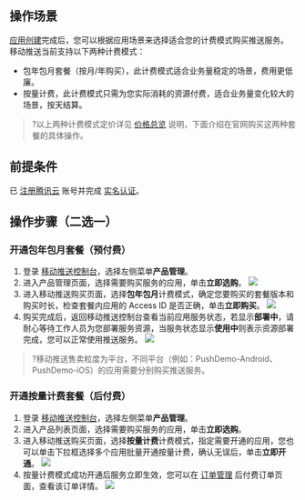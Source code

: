 
## 操作场景

[应用创建](https://cloud.tencent.com/document/product/548/37241)完成后，您可以根据应用场景来选择适合您的计费模式购买推送服务。
移动推送当前支持以下两种计费模式：
- 包年包月套餐（按月/年购买），此计费模式适合业务量稳定的场景，费用更低廉。
- 按量计费，此计费模式只需为您实际消耗的资源付费，适合业务量变化较大的场景，按天结算。

>?以上两种计费模式定价详见 [价格总览](https://cloud.tencent.com/document/product/548/36648) 说明，下面介绍在官网购买这两种套餐的具体操作。

## 前提条件
 已 [注册腾讯云](https://cloud.tencent.com/document/product/378/17985) 账号并完成 [实名认证](https://cloud.tencent.com/document/product/378/3629)。


## 操作步骤（二选一）

### 开通包年包月套餐（预付费）

1. 登录 [移动推送控制台](https://console.cloud.tencent.com/tpns)，选择左侧菜单**产品管理**。
2. 进入产品管理页面，选择需要购买服务的应用，单击**立即选购**。
	 ![](https://main.qcloudimg.com/raw/6d3bcaf49abf5ed377cdec956e2c4f6b.jpeg)
3. 进入移动推送购买页面，选择**包年包月**计费模式，确定您要购买的套餐版本和购买时长，检查套餐内应用的 Access ID 是否正确，单击**立即购买**。
	 ![](https://qcloudimg.tencent-cloud.cn/raw/a25e20ae5482308ca0a4e05f719d0bb2.png)
4. 购买完成后，返回移动推送控制台查看当前应用服务状态，若显示**部署中**，请耐心等待工作人员为您部署服务资源，当服务状态显示**使用中**则表示资源部署完成，您可以正常使用推送服务。
   ![](https://main.qcloudimg.com/raw/6f85789e69ba54d1ec9d45566adef380.png)

> ?移动推送售卖粒度为平台，不同平台（例如：PushDemo-Android、PushDemo-iOS）的应用需要分别购买推送服务。



### 开通按量计费套餐（后付费）

1. 登录 [移动推送控制台](https://console.cloud.tencent.com/tpns)，选择左侧菜单**产品管理**。
2. 进入产品列表页面，选择需要购买服务的应用，单击**立即选购**。
3. 进入移动推送购买页面，选择**按量计费**计费模式，指定需要开通的应用，您也可以单击下拉框选择多个应用批量开通按量计费，确认无误后，单击**立即开通**。
![](https://qcloudimg.tencent-cloud.cn/raw/54152efbcb0bd0a420d008509a0828ea.png)
4. 按量计费模式成功开通后服务立即生效，您可以在 [订单管理](https://console.cloud.tencent.com/expense/deal) 后付费订单页面，查看该订单详情。
![](https://qcloudimg.tencent-cloud.cn/raw/4aa7c2defa77a7f5dcb7971c5c74633f.png)


